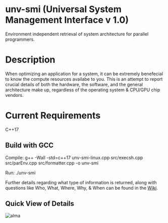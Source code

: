 # unv-smi (Universal System Management Interface v 1.0)
Environment independent retrieval of system architecture for parallel programmers. 

# Description 
When optimizing an application for a system, it can be extremely benefecial to know the compute resources availabe to you. This is an attempt to report crucial details of both the hardware, the software, and the general architecture make up, regardless of the operating system & CPU/GPU chip vendors.

# Current Requirements 
C++17 

## Build with GCC
Compile: g++ -Wall -std=c++17 unv-smi-linux.cpp src/execsh.cpp src/parEnv.cpp src/formatter.cpp -o unv-smi  

Run: ./unv-smi

Further details regarding what type of information is returned, along with questions like Who, What, Where, Why, & When can be found in the [Wiki](https://github.com/tommygorham/unv-smi/wiki).

## Quick View of Details

![alma](https://user-images.githubusercontent.com/38857089/182499028-874afbb4-1aa8-4868-95e4-429ae76ddba1.png)
